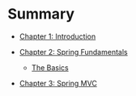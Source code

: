 # Summary

* [Chapter 1: Introduction](chapter1.md)
* [Chapter 2: Spring Fundamentals](chapter-2/README.md)
  * [The Basics](chapter-2/TheBasics.md)
  
* [Chapter 3: Spring MVC](chapter3.md)
